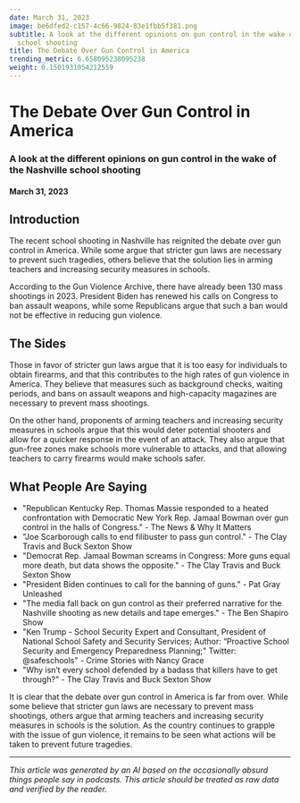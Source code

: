 ```yaml
---
date: March 31, 2023
image: be6dfed2-c157-4c66-9824-83e1fbb5f381.png
subtitle: A look at the different opinions on gun control in the wake of the Nashville
  school shooting
title: The Debate Over Gun Control in America
trending_metric: 6.658095238095238
weight: 0.1501931054212559
---
```

# The Debate Over Gun Control in America
### A look at the different opinions on gun control in the wake of the Nashville school shooting
#### March 31, 2023

## Introduction
The recent school shooting in Nashville has reignited the debate over gun control in America. While some argue that stricter gun laws are necessary to prevent such tragedies, others believe that the solution lies in arming teachers and increasing security measures in schools. 

According to the Gun Violence Archive, there have already been 130 mass shootings in 2023. President Biden has renewed his calls on Congress to ban assault weapons, while some Republicans argue that such a ban would not be effective in reducing gun violence. 

## The Sides
Those in favor of stricter gun laws argue that it is too easy for individuals to obtain firearms, and that this contributes to the high rates of gun violence in America. They believe that measures such as background checks, waiting periods, and bans on assault weapons and high-capacity magazines are necessary to prevent mass shootings. 

On the other hand, proponents of arming teachers and increasing security measures in schools argue that this would deter potential shooters and allow for a quicker response in the event of an attack. They also argue that gun-free zones make schools more vulnerable to attacks, and that allowing teachers to carry firearms would make schools safer. 

## What People Are Saying
- "Republican Kentucky Rep. Thomas Massie responded to a heated confrontation with Democratic New York Rep. Jamaal Bowman over gun control in the halls of Congress." - The News & Why It Matters
- "Joe Scarborough calls to end filibuster to pass gun control." - The Clay Travis and Buck Sexton Show
- "Democrat Rep. Jamaal Bowman screams in Congress: More guns equal more death, but data shows the opposite." - The Clay Travis and Buck Sexton Show
- "President Biden continues to call for the banning of guns." - Pat Gray Unleashed
- "The media fall back on gun control as their preferred narrative for the Nashville shooting as new details and tape emerges." - The Ben Shapiro Show
- "Ken Trump - School Security Expert and Consultant, President of National School Safety and Security Services; Author: “Proactive School Security and Emergency Preparedness Planning;" Twitter: @safeschools" - Crime Stories with Nancy Grace
- "Why isn’t every school defended by a badass that killers have to get through?" - The Clay Travis and Buck Sexton Show

It is clear that the debate over gun control in America is far from over. While some believe that stricter gun laws are necessary to prevent mass shootings, others argue that arming teachers and increasing security measures in schools is the solution. As the country continues to grapple with the issue of gun violence, it remains to be seen what actions will be taken to prevent future tragedies.

 --- 

*This article was generated by an AI based on the occasionally absurd things people say in podcasts. This article should be treated as raw data and verified by the reader.*